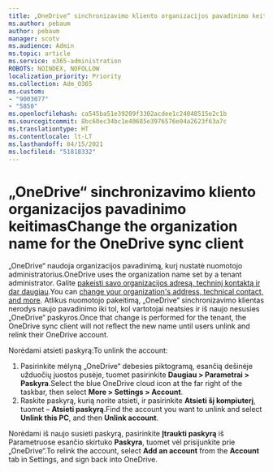 ```yaml
---
title: „OneDrive“ sinchronizavimo kliento organizacijos pavadinimo keitimas
ms.author: pebaum
author: pebaum
manager: scotv
ms.audience: Admin
ms.topic: article
ms.service: o365-administration
ROBOTS: NOINDEX, NOFOLLOW
localization_priority: Priority
ms.collection: Adm_O365
ms.custom:
- "9003077"
- "5850"
ms.openlocfilehash: ca545ba51e39209f3302acdee1c24048515e2c1b
ms.sourcegitcommit: 8bc60ec34bc1e40685e3976576e04a2623f63a7c
ms.translationtype: HT
ms.contentlocale: lt-LT
ms.lasthandoff: 04/15/2021
ms.locfileid: "51818332"
---
```

# <a name="change-the-organization-name-for-the-onedrive-sync-client"></a><span data-ttu-id="6ed14-102">„OneDrive“ sinchronizavimo kliento organizacijos pavadinimo keitimas</span><span class="sxs-lookup"><span data-stu-id="6ed14-102">Change the organization name for the OneDrive sync client</span></span>

<span data-ttu-id="6ed14-103">„OneDrive“ naudoja organizacijos pavadinimą, kurį nustatė nuomotojo administratorius.</span><span class="sxs-lookup"><span data-stu-id="6ed14-103">OneDrive uses the organization name set by a tenant administrator.</span></span>  <span data-ttu-id="6ed14-104">Galite [pakeisti savo organizacijos adresą, techninį kontaktą ir dar daugiau](https://docs.microsoft.com/microsoft-365/admin/manage/change-address-contact-and-more).</span><span class="sxs-lookup"><span data-stu-id="6ed14-104">You can [change your organization's address, technical contact, and more](https://docs.microsoft.com/microsoft-365/admin/manage/change-address-contact-and-more).</span></span> <span data-ttu-id="6ed14-105">Atlikus nuomotojo pakeitimą, „OneDrive“ sinchronizavimo klientas nerodys naujo pavadinimo iki tol, kol vartotojai neatsies ir iš naujo nesusies „OneDrive“ paskyros.</span><span class="sxs-lookup"><span data-stu-id="6ed14-105">Once that change is performed for the tenant, the OneDrive sync client will not reflect the new name until users unlink and relink their OneDrive account.</span></span>

<span data-ttu-id="6ed14-106">Norėdami atsieti paskyrą:</span><span class="sxs-lookup"><span data-stu-id="6ed14-106">To unlink the account:</span></span>

1. <span data-ttu-id="6ed14-107">Pasirinkite mėlyną „OneDrive“ debesies piktogramą, esančią dešinėje užduočių juostos pusėje, tuomet pasirinkite **Daugiau > Parametrai > Paskyra**.</span><span class="sxs-lookup"><span data-stu-id="6ed14-107">Select the blue OneDrive cloud icon at the far right of the taskbar, then select  **More > Settings > Account**.</span></span>
2. <span data-ttu-id="6ed14-108">Raskite paskyrą, kurią norite atsieti, ir pasirinkite **Atsieti šį kompiuterį**, tuomet – **Atsieti paskyrą**.</span><span class="sxs-lookup"><span data-stu-id="6ed14-108">Find the account you want to unlink and select  **Unlink this PC**, and then  **Unlink account**.</span></span>

<span data-ttu-id="6ed14-109">Norėdami iš naujo susieti paskyrą, pasirinkite **Įtraukti paskyrą** iš Parametruose esančio skirtuko **Paskyra**, tuomet vėl prisijunkite prie „OneDrive“.</span><span class="sxs-lookup"><span data-stu-id="6ed14-109">To relink the account, select  **Add an account** from the  **Account** tab in Settings, and sign back into OneDrive.</span></span>